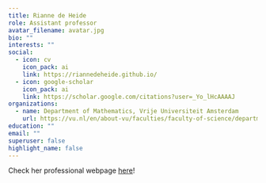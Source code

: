 ```yaml
---
title: Rianne de Heide
role: Assistant professor
avatar_filename: avatar.jpg
bio: ""
interests: ""
social:
  - icon: cv
    icon_pack: ai
    link: https://riannedeheide.github.io/
  - icon: google-scholar
    icon_pack: ai
    link: https://scholar.google.com/citations?user=_Yo_lHcAAAAJ
organizations:
  - name: Department of Mathematics, Vrije Universiteit Amsterdam
    url: https://vu.nl/en/about-vu/faculties/faculty-of-science/departments/mathematics
education: ""
email: ""
superuser: false
highlight_name: false
---
```

Check her professional webpage [here](https://riannedeheide.github.io/)!